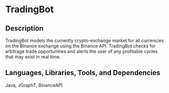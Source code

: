 # TradingBot

## Description
TradingBot models the currently crypto-exchange market for all currencies on the Binance exchange using the Binance API.
TradingBot checks for arbitrage trade opportunities and alerts the user of any profitable cycles that may exist in real time.

## Languages, Libraries, Tools, and Dependencies
Java, JGraphT, BinanceAPI
